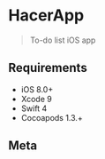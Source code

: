 
# HacerApp
>  To-do list iOS app


## Requirements

- iOS 8.0+
- Xcode 9
- Swift 4
- Cocoapods 1.3.+

## Meta

